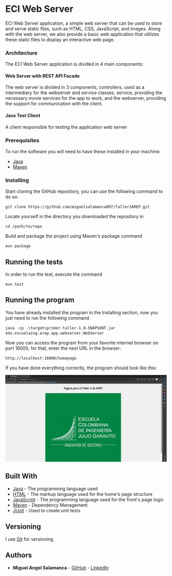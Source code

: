 # ECI Web Server

ECI Web Server application, a simple web server that can be used to store and serve static files, such as HTML, CSS, JavaScript, and images. Along with the web server, we also provide a basic web application that utilizes these static files to display an interactive web page.

### Architecture

The ECI Web Server application is divided in 4 main components:

#### Web Server with REST API Facade

The web server is divided in 3 components, controllers, used as a intermediary for the webserver and service classes, service, providing the necessary movie services for the app to work, and the webserver, providing the support for communication with the client.

####  Java Test Client

A client responsible for testing the application web server

### Prerequisites

To run the software you will need to have these installed in your machine:

* [Java](https://www.java.com/)
* [Maven](https://maven.apache.org/)

### Installing

Start cloning the GitHub repository, you can use the following command to do so:

```
git clone https://github.com/miguelsalamanca007/Taller2AREP.git
```

Locate yourself in the directory you downloaded the repository in

```
cd /path/to/repo
```

Build and package the project using Maven's package command

```
mvn package
```

## Running the tests

In order to run the test, execute the command

```
mvn test
```

## Running the program

You have already installed the program in the Installing section, now you just need to run the following command  
```
java -cp .\target\primer-taller-1.0-SNAPSHOT.jar edu.escuelaing.arep.app.webserver.WebServer
```

Now you can access the program from your favorite internet browser on port 16000, for that, enter the next URL in the browser:

```
http://localhost:16000/homepage
```

If you have done everything correctly, the program should look like this:

![image](demo.png)

## Built With

* [Java](https://www.java.com/) - The programming language used
* [HTML](https://html.com/document/) - The markup language used for the home's page structure
* [JavaScript](https://www.javascript.com/) - The programming language used for the front's page logic
* [Maven](https://maven.apache.org/) - Dependency Management
* [JUnit](https://junit.org/junit5/) - Used to create unit tests

## Versioning

I use [Git](https://git-scm.com/) for versioning.

## Authors

* **Miguel Angel Salamanca**  - [GitHub](https://github.com/miguelsalamanca007) - [LinkedIn](https://linkedin.com/miguel)

